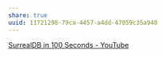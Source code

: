 ```yaml
---
share: true
uuid: 11721298-79ca-4457-a4dd-47059c35a940
---
```

[SurrealDB in 100 Seconds - YouTube](https://www.youtube.com/watch?v=C7WFwgDRStM)